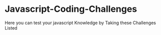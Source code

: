 # Javascript-Coding-Challenges
Here you can test your javascript Knowledge by Taking these Challenges Listed
